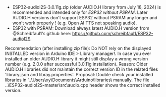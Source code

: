 - ESP32-audioI2S-3.0.11g.zip (older AUDIO.H library from July 18, 2024) is recommended and intended only for _ESP32 without PSRAM_. Later AUDIO.H versions don't support ESP32 without PSRAM any longer and won't work properly ! (e.g. Open AI TTS not speaking audio). 
- ESP32 with PSRAM: Download always latest AUDIO.H version from @Schreibfaul1's github here: https://github.com/schreibfaul1/ESP32-audioI2S 

Recommendation (after installing zip file):
Do NOT rely on the displayed INSTALLED version in Arduino IDE > Library manager!. In case you ever installed an older AUDIO.H library it might still display a wrong version number (e.g. 2.0.0 after successful 3.0.11g installation). Reason: Older AUDIO.H libraries did not maintain the correct version ID in the related files 'library.json and libray.properties'. Proposal: Double check your installed libraries in '..\Users\xy\Documents\Arduino\libraries\ manually. The file ..\ESP32-audioI2S-master\src\audio.cpp header shows the correct installed version.
